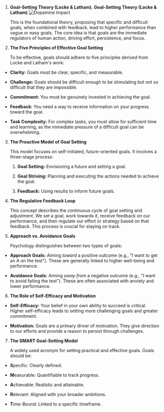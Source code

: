 1. **Goal-Setting Theory (Locke & Latham)**. **Goal-Setting Theory (Locke & Latham)**
![Dopamine Impact](./public/images/blog/neuroscience/goal-setting.png)

    This is the foundational theory, proposing that specific and difficult goals, when combined with feedback, lead to higher performance than vague or easy goals. The core idea is that goals are the immediate regulators of human action, driving effort, persistence, and focus.

2. **The Five Principles of Effective Goal Setting**

    To be effective, goals should adhere to five principles derived from Locke and Latham's work:

- **Clarity:** Goals must be clear, specific, and measurable.

- **Challenge:** Goals should be difficult enough to be stimulating but not so difficult that they are impossible.

- **Commitment:** You must be genuinely invested in achieving the goal.

- **Feedback:** You need a way to receive information on your progress toward the goal.

- **Task Complexity:** For complex tasks, you must allow for sufficient time and learning, as the immediate pressure of a difficult goal can be overwhelming.

3. **The Proactive Model of Goal Setting**

    This model focuses on self-initiated, future-oriented goals. It involves a three-stage process:

    1. **Goal Setting:** Envisioning a future and setting a goal.

    2. **Goal Striving:** Planning and executing the actions needed to achieve the goal.

    3. **Feedback:** Using results to inform future goals.

4. **The Regulative Feedback Loop**

    This concept describes the continuous cycle of goal setting and adjustment. We set a goal, work towards it, receive feedback on our performance, and then regulate our effort or strategy based on that feedback. This process is crucial for staying on track.

5. **Approach vs. Avoidance Goals**

    Psychology distinguishes between two types of goals:

- **Approach Goals:** Aiming _toward_ a positive outcome (e.g., "I want to get an A on the test"). These are generally linked to higher well-being and performance.

- **Avoidance Goals:** Aiming _away from_ a negative outcome (e.g., "I want to avoid failing the test"). These are often associated with anxiety and lower performance.

6. **The Role of Self-Efficacy and Motivation**

- **Self-Efficacy:** Your belief in your own ability to succeed is critical. Higher self-efficacy leads to setting more challenging goals and greater commitment.

- **Motivation:** Goals are a primary driver of motivation. They give direction to our efforts and provide a reason to persist through challenges.

7. **The SMART Goal-Setting Model**

    A widely used acronym for setting practical and effective goals. Goals should be:

- **S**pecific: Clearly defined.

- **M**easurable: Quantifiable to track progress.

- **A**chievable: Realistic and attainable.

- **R**elevant: Aligned with your broader ambitions.

- **T**ime-Bound: Linked to a specific timeframe.
